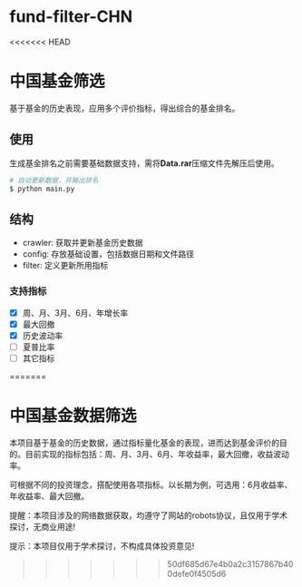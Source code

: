 # fund-filter-CHN
<<<<<<< HEAD
# 中国基金筛选

基于基金的历史表现，应用多个评价指标，得出综合的基金排名。

## 使用
生成基金排名之前需要基础数据支持，需将**Data.rar**压缩文件先解压后使用。

```python
# 自动更新数据，并输出排名
$ python main.py
```

## 结构
* crawler: 获取并更新基金历史数据
* config: 存放基础设置，包括数据日期和文件路径
* filter: 定义更新所用指标

### 支持指标
-[x] 周、月、3月、6月、年增长率
-[x] 最大回撤
-[x] 历史波动率
-[ ] 夏普比率
-[ ] 其它指标

=======
# 中国基金数据筛选

本项目基于基金的历史数据，通过指标量化基金的表现，进而达到基金评价的目的。目前实现的指标包括：周、月、3月、6月、年收益率，最大回撤，收益波动率。

可根据不同的投资理念，搭配使用各项指标。以长期为例，可选用：6月收益率、年收益率、最大回撤。



提醒：本项目涉及的网络数据获取，均遵守了网站的robots协议，且仅用于学术探讨，无商业用途!

提示：本项目仅用于学术探讨，不构成具体投资意见!
>>>>>>> 50df685d67e4b0a2c3157867b400defe0f4505d6
